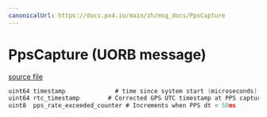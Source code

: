 ```yaml
---
canonicalUrl: https://docs.px4.io/main/zh/msg_docs/PpsCapture
---
```


# PpsCapture (UORB message)



[source file](https://github.com/PX4/PX4-Autopilot/blob/release/1.14/msg/PpsCapture.msg)

```c
uint64 timestamp              # time since system start (microseconds) at PPS capture event
uint64 rtc_timestamp        # Corrected GPS UTC timestamp at PPS capture event
uint8  pps_rate_exceeded_counter # Increments when PPS dt < 50ms

```
